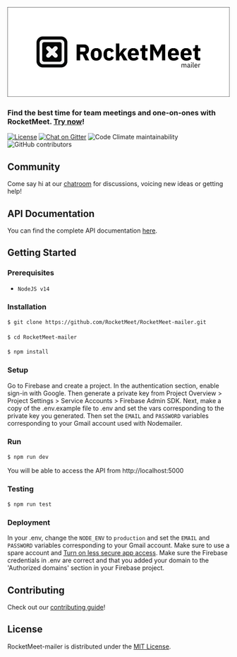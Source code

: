 ![RocketMeet](/mailer.png)
### Find the best time for team meetings and one-on-ones with RocketMeet. [Try now](https://rocketmeet.me)!

[![License](https://img.shields.io/github/license/Rocketmeet/RocketMeet-mailer?color=%23000000&style=for-the-badge)](https://github.com/RocketMeet/RocketMeet-mailer/blob/main/LICENSE)
[![Chat on Gitter](https://img.shields.io/badge/chat--on-gitter-brightgreen?color=%23000000&style=for-the-badge&logo=gitter)](https://gitter.im/RocketMeet/community)
![Code Climate maintainability](https://img.shields.io/codeclimate/maintainability/RocketMeet/RocketMeet-mailer?style=for-the-badge)
![GitHub contributors](https://img.shields.io/github/contributors/RocketMeet/RocketMeet-mailer?color=%23000000&&style=for-the-badge)

## Community

Come say hi at our [chatroom](https://gitter.im/RocketMeet/community) for discussions, voicing new ideas or getting help!

## API Documentation

You can find the complete API documentation [here](https://documenter.getpostman.com/view/9605987/TW6wHo7V#intro).

## Getting Started

### Prerequisites
* `NodeJS v14`

### Installation

```bash
$ git clone https://github.com/RocketMeet/RocketMeet-mailer.git

$ cd RocketMeet-mailer

$ npm install
```

### Setup

Go to Firebase and create a project. In the authentication section, enable sign-in with Google. Then generate a private key from Project Overview > Project Settings > Service Accounts > Firebase Admin SDK. Next, make a copy of the .env.example file to .env and set the vars corresponding to the private key you generated. Then set the `EMAIL` and `PASSWORD` variables corresponding to your Gmail account used with Nodemailer.

### Run

```bash
$ npm run dev
```

You will be able to access the API from http://localhost:5000

### Testing

```bash
$ npm run test
```

### Deployment

In your .env, change the `NODE_ENV` to `production` and set the `EMAIL` and `PASSWORD` variables corresponding to your Gmail account. Make sure to use a spare account and [Turn on less secure app access](https://myaccount.google.com/lesssecureapps).
Make sure the Firebase credentials in .env are correct and that you added your domain to the 'Authorized domains' section in your Firebase project.

## Contributing

Check out our [contributing guide](https://github.com/RocketMeet/RocketMeet-mailer/blob/main/CONTRIBUTING.md)!

## License

RocketMeet-mailer is distributed under the [MIT License](https://github.com/RocketMeet/RocketMeet-mailer/blob/main/LICENSE).

